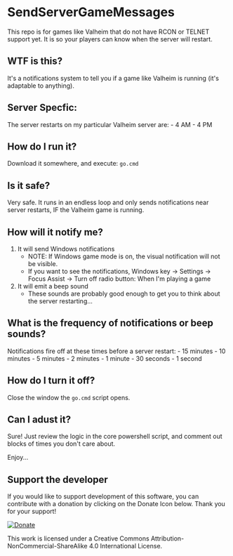 # SendServerGameMessages
This repo is for games like Valheim that do not have RCON or TELNET support yet. It is so your players can know when the server will restart.

## WTF is this?
It's a notifications system to tell you if a game like Valheim is running (it's adaptable to anything). 

## Server Specfic:
The server restarts on my particular Valheim server are:
	- 4 AM
	- 4 PM

## How do I run it?
Download it somewhere, and execute: `go.cmd`

## Is it safe?
Very safe. It runs in an endless loop and only sends notifications near server restarts, IF the Valheim game is running.

## How will it notify me?
1. It will send Windows notifications
	- NOTE: If Windows game mode is on, the visual notification will not be visible.
	- If you want to see the notifications, Windows key -> Settings -> Focus Assist -> Turn off radio button: When I'm playing a game
2. It will emit a beep sound
	- These sounds are probably good enough to get you to think about the server restarting...

## What is the frequency of notifications or beep sounds?
Notifications fire off at these times before a server restart: 
	- 15 minutes
	- 10 minutes
	- 5 minutes
	- 2 minutes
	- 1 minute
	- 30 seconds
	- 1 second

## How do I turn it off?
Close the window the `go.cmd` script opens.

## Can I adust it?
Sure! Just review the logic in the core powershell script, and comment out blocks of times you don't care about.

Enjoy...

Support the developer
---
If you would like to support development of this software, you can contribute with a donation by clicking on the Donate Icon below. Thank you for your support!

[![Donate](https://www.paypalobjects.com/en_US/i/btn/btn_donate_LG.gif)](https://www.paypal.com/cgi-bin/webscr?cmd=_s-xclick&hosted_button_id=PXV8MLB5KR5WG)

This work is licensed under a Creative Commons Attribution-NonCommercial-ShareAlike 4.0 International License.